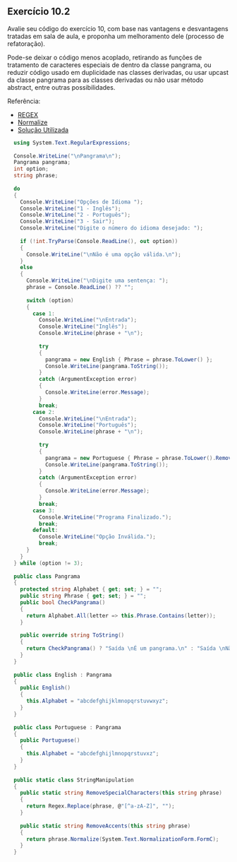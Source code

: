## Exercício 10.2

Avalie seu código do exercício 10, com base nas vantagens e desvantagens  tratadas em sala de aula, e proponha um melhoramento dele (processo de refatoração).

Pode-se deixar o código menos acoplado, retirando as funções de tratamento de caracteres especiais de dentro da classe pangrama, ou reduzir código usado em duplicidade nas classes derivadas, ou usar upcast da classe pangrama para as classes derivadas ou não usar método abstract, entre outras possibilidades.

Referência: 
  - [REGEX](https://blog.dp6.com.br/regex-o-guia-essencial-das-express%C3%B5es-regulares-2fc1df38a481)
  - [Normalize](https://learn.microsoft.com/en-us/dotnet/api/system.string.normalize?view=net-8.0&redirectedfrom=MSDN#overloads)
  - [Solução Utilizada](https://pt.stackoverflow.com/questions/2/como-fa%C3%A7o-para-remover-acentos-em-uma-string)

```csharp
  using System.Text.RegularExpressions;
  
  Console.WriteLine("\nPangrama\n");
  Pangrama pangrama;
  int option;
  string phrase;
  
  do
  {
    Console.WriteLine("Opções de Idioma ");
    Console.WriteLine("1 - Inglês");
    Console.WriteLine("2 - Português");
    Console.WriteLine("3 - Sair");
    Console.WriteLine("Digite o número do idioma desejado: ");
  
    if (!int.TryParse(Console.ReadLine(), out option))
    {
      Console.WriteLine("\nNão é uma opção válida.\n");
    }
    else
    {
      Console.WriteLine("\nDigite uma sentença: ");
      phrase = Console.ReadLine() ?? "";
  
      switch (option)
      {
        case 1:
          Console.WriteLine("\nEntrada");
          Console.WriteLine("Inglês");
          Console.WriteLine(phrase + "\n");
  
          try
          {
            pangrama = new English { Phrase = phrase.ToLower() };
            Console.WriteLine(pangrama.ToString());
          }
          catch (ArgumentException error)
          {
            Console.WriteLine(error.Message);
          }
          break;
        case 2:
          Console.WriteLine("\nEntrada");
          Console.WriteLine("Português");
          Console.WriteLine(phrase + "\n");
  
          try
          {
            pangrama = new Portuguese { Phrase = phrase.ToLower().RemoveAccents().RemoveSpecialCharacters() };
            Console.WriteLine(pangrama.ToString());
          }
          catch (ArgumentException error)
          {
            Console.WriteLine(error.Message);
          }
          break;
        case 3:
          Console.WriteLine("Programa Finalizado.");
          break;
        default:
          Console.WriteLine("Opção Inválida.");
          break;
      }
    }
  } while (option != 3);
  
  public class Pangrama
  {
    protected string Alphabet { get; set; } = "";
    public string Phrase { get; set; } = "";
    public bool CheckPangrama()
    {
      return Alphabet.All(letter => this.Phrase.Contains(letter));
    }
  
    public override string ToString()
    {
      return CheckPangrama() ? "Saída \nÉ um pangrama.\n" : "Saída \nNão é um pangrama.\n";
    }
  }
  
  public class English : Pangrama
  {
    public English()
    {
      this.Alphabet = "abcdefghijklmnopqrstuvwxyz";
    }
  }
  
  public class Portuguese : Pangrama
  {
    public Portuguese()
    {
      this.Alphabet = "abcdefghijlmnopqrstuvxz";
    }
  }
  
  public static class StringManipulation
  {
    public static string RemoveSpecialCharacters(this string phrase)
    {
      return Regex.Replace(phrase, @"[^a-zA-Z]", "");
    }
  
    public static string RemoveAccents(this string phrase)
    {
      return phrase.Normalize(System.Text.NormalizationForm.FormC);
    }
  }
```
